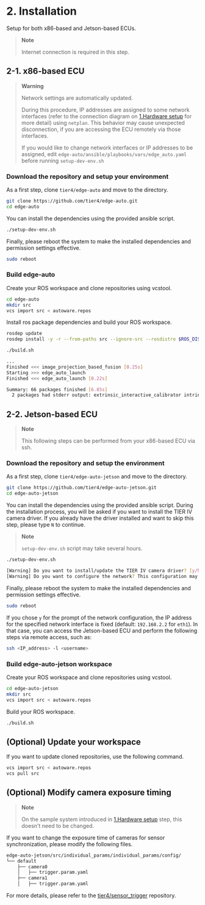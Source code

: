 # 2. Installation

Setup for both x86-based and Jetson-based ECUs.

> **Note**
>
> Internet connection is required in this step.

## 2-1. x86-based ECU

> **Warning**
>
> Network settings are automatically updated.
>
> During this procedure, IP addresses are assigned to some network interfaces (refer to the connection diagram on [1.Hardware setup](01_hardware_setup.md) for more detail) using `netplan`.
> This behavior may cause unexpected disconnection, if you are accessing the ECU remotely via those interfaces.
>
> If you would like to change network interfaces or IP addresses to be assigned, edit `edge-auto/ansible/playbooks/vars/edge_auto.yaml` before running `setup-dev-env.sh`

### Download the repository and setup your environment

As a first step, clone `tier4/edge-auto` and move to the directory.

```sh
git clone https://github.com/tier4/edge-auto.git
cd edge-auto
```

You can install the dependencies using the provided ansible script.

```sh
./setup-dev-env.sh
```

Finally, please reboot the system to make the installed dependencies and permission settings effective.

```sh
sudo reboot
```

### Build edge-auto

Create your ROS workspace and clone repositories using vcstool.

```sh
cd edge-auto
mkdir src
vcs import src < autoware.repos
```

Install ros package dependencies and build your ROS workspace.

```sh
rosdep update
rosdep install -y -r --from-paths src --ignore-src --rosdistro $ROS_DISTRO

./build.sh

...
Finished <<< image_projection_based_fusion [0.25s]
Starting >>> edge_auto_launch
Finished <<< edge_auto_launch [0.22s]

Summary: 66 packages finished [6.85s]
  2 packages had stderr output: extrinsic_interactive_calibrator intrinsic_camera_calibrator
```

## 2-2. Jetson-based ECU

> **Note**
>
> This following steps can be performed from your x86-based ECU via ssh.

### Download the repository and setup the environment

As a first step, clone `tier4/edge-auto-jetson` and move to the directory.

```sh
git clone https://github.com/tier4/edge-auto-jetson.git
cd edge-auto-jetson
```

You can install the dependencies using the provided ansible script.
During the installation process, you will be asked if you want to install the TIER IV camera driver.
If you already have the driver installed and want to skip this step, please type `N` to continue.

> **Note**
>
> `setup-dev-env.sh` script may take several hours.

```sh
./setup-dev-env.sh

[Warning] Do you want to install/update the TIER IV camera driver? [y/N]:
[Warning] Do you want to configure the network? This configuration may overwrite the IP address of the specific network interface [y/N]:
```

Finally, please reboot the system to make the installed dependencies and permission settings effective.

```sh
sudo reboot
```

If you chose `y` for the prompt of the network configuration,
the IP address for the specified network interface is fixed (default: `192.168.2.2` for `eth1`).
In that case, you can access the Jetson-based ECU and perform the following steps via remote access, such as:
```sh
ssh <IP_address> -l <username>
```

### Build edge-auto-jetson workspace

Create your ROS workspace and clone repositories using vcstool.

```sh
cd edge-auto-jetson
mkdir src
vcs import src < autoware.repos
```

Build your ROS workspace.

```sh
./build.sh
```

## (Optional) Update your workspace

If you want to update cloned repositories, use the following command.

```sh
vcs import src < autoware.repos
vcs pull src
```

## (Optional) Modify camera exposure timing

> **Note**
>
> On the sample system introduced in [1.Hardware setup](01_hardware_setup.md) step, this doesn't need to be changed.

If you want to change the exposure time of cameras for sensor synchronization, please modify the following files.

```sh
edge-auto-jetson/src/individual_params/individual_params/config/
└── default
    ├── camera0
    │   ├── trigger.param.yaml
    ├── camera1
    │   ├── trigger.param.yaml
```

For more details, please refer to the [tier4/sensor_trigger](https://github.com/tier4/sensor_trigger) repository.
